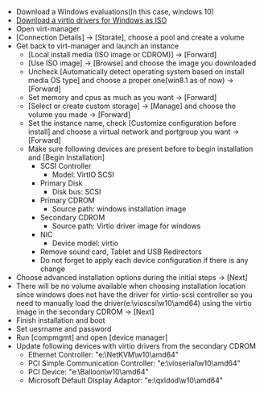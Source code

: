 - Download a Windows evaluations(In this case, windows 10)
- [Download a virtio drivers for Windows as ISO](https://fedoraproject.org/wiki/Windows_Virtio_Drivers)
- Open virt-manager
- [Connection Details] -> [Storate], choose a pool and create a volume
- Get back to virt-manager and launch an instance
  - [Local install media (ISO image or CDROM)] -> [Forward]
  - [Use ISO image] -> [Browse] and choose the image you downloaded
  - Uncheck [Automatically detect operating system based on install media OS type] and choose a proper one(win8.1 as of now) -> [Forward]
  - Set memory and cpus as much as you want -> [Forward]
  - [Select or create custom storage] -> [Manage] and choose the volume you made -> [Forward]
  - Set the instance name, check [Customize configuration before install] and choose a virtual network and portgroup you want -> [Forward]
  - Make sure following devices are present before to begin installation and [Begin Installation]
    - SCSI Controller
      - Model: VirtIO SCSI
    - Primary Disk
      - Disk bus: SCSI
    - Primary CDROM
      - Source path: windows installation image
    - Secondary CDROM
      - Source path: Virtio driver image for windows
    - NIC
      - Device model: virtio
    - Remove sound card, Tablet and USB Redirectors
    - Do not forget to apply each device configuration if there is any change
- Choose advanced installation options during the initial steps -> [Next]
- There will be no volume available when choosing installation location since windows does not have the driver for virtio-scsi controller so you need to manually load the driver(e:\vioscsi\w10\amd64) using the virtio image in the secondary CDROM -> [Next]
- Finish installation and boot
- Set uesrname and password
- Run [compmgmt] and open [device manager]
- Update following devices with virtio drivers from the secondary CDROM
  - Ethernet Controller: "e:\NetKVM\w10\amd64"
  - PCI Simple Communication Controller: "e:\vioserial\w10\amd64"
  - PCI Device: "e:\Balloon\w10\amd64"
  - Microsoft Default Display Adaptor: "e:\qxldod\w10\amd64"
  

  
